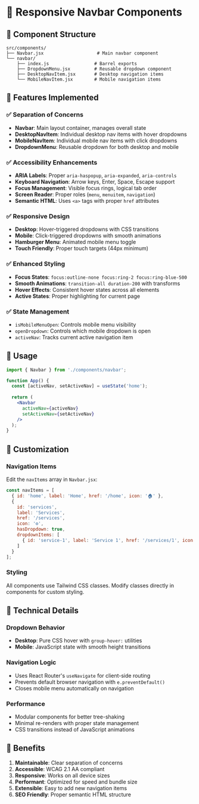 # 🧭 Responsive Navbar Components

## 📁 Component Structure

```
src/components/
├── Navbar.jsx                    # Main navbar component
└── navbar/
    ├── index.js                 # Barrel exports
    ├── DropdownMenu.jsx         # Reusable dropdown component
    ├── DesktopNavItem.jsx       # Desktop navigation items
    └── MobileNavItem.jsx        # Mobile navigation items
```

## 🎯 Features Implemented

### ✅ **Separation of Concerns**
- **Navbar**: Main layout container, manages overall state
- **DesktopNavItem**: Individual desktop nav items with hover dropdowns
- **MobileNavItem**: Individual mobile nav items with click dropdowns
- **DropdownMenu**: Reusable dropdown for both desktop and mobile

### ✅ **Accessibility Enhancements**
- **ARIA Labels**: Proper `aria-haspopup`, `aria-expanded`, `aria-controls`
- **Keyboard Navigation**: Arrow keys, Enter, Space, Escape support
- **Focus Management**: Visible focus rings, logical tab order
- **Screen Reader**: Proper roles (`menu`, `menuitem`, `navigation`)
- **Semantic HTML**: Uses `<a>` tags with proper `href` attributes

### ✅ **Responsive Design**
- **Desktop**: Hover-triggered dropdowns with CSS transitions
- **Mobile**: Click-triggered dropdowns with smooth animations
- **Hamburger Menu**: Animated mobile menu toggle
- **Touch Friendly**: Proper touch targets (44px minimum)

### ✅ **Enhanced Styling**
- **Focus States**: `focus:outline-none focus:ring-2 focus:ring-blue-500`
- **Smooth Animations**: `transition-all duration-200` with transforms
- **Hover Effects**: Consistent hover states across all elements
- **Active States**: Proper highlighting for current page

### ✅ **State Management**
- `isMobileMenuOpen`: Controls mobile menu visibility
- `openDropdown`: Controls which mobile dropdown is open
- `activeNav`: Tracks current active navigation item

## 🚀 Usage

```jsx
import { Navbar } from './components/navbar';

function App() {
  const [activeNav, setActiveNav] = useState('home');
  
  return (
    <Navbar 
      activeNav={activeNav} 
      setActiveNav={setActiveNav} 
    />
  );
}
```

## 🎨 Customization

### Navigation Items
Edit the `navItems` array in `Navbar.jsx`:

```jsx
const navItems = [
  { id: 'home', label: 'Home', href: '/home', icon: '🏠' },
  {
    id: 'services',
    label: 'Services',
    href: '/services',
    icon: '⚙️',
    hasDropdown: true,
    dropdownItems: [
      { id: 'service-1', label: 'Service 1', href: '/services/1', icon: '🔧' }
    ]
  }
];
```

### Styling
All components use Tailwind CSS classes. Modify classes directly in components for custom styling.

## 🔧 Technical Details

### Dropdown Behavior
- **Desktop**: Pure CSS hover with `group-hover:` utilities
- **Mobile**: JavaScript state with smooth height transitions

### Navigation Logic
- Uses React Router's `useNavigate` for client-side routing
- Prevents default browser navigation with `e.preventDefault()`
- Closes mobile menu automatically on navigation

### Performance
- Modular components for better tree-shaking
- Minimal re-renders with proper state management
- CSS transitions instead of JavaScript animations

## 🌟 Benefits

1. **Maintainable**: Clear separation of concerns
2. **Accessible**: WCAG 2.1 AA compliant
3. **Responsive**: Works on all device sizes
4. **Performant**: Optimized for speed and bundle size
5. **Extensible**: Easy to add new navigation items
6. **SEO Friendly**: Proper semantic HTML structure
